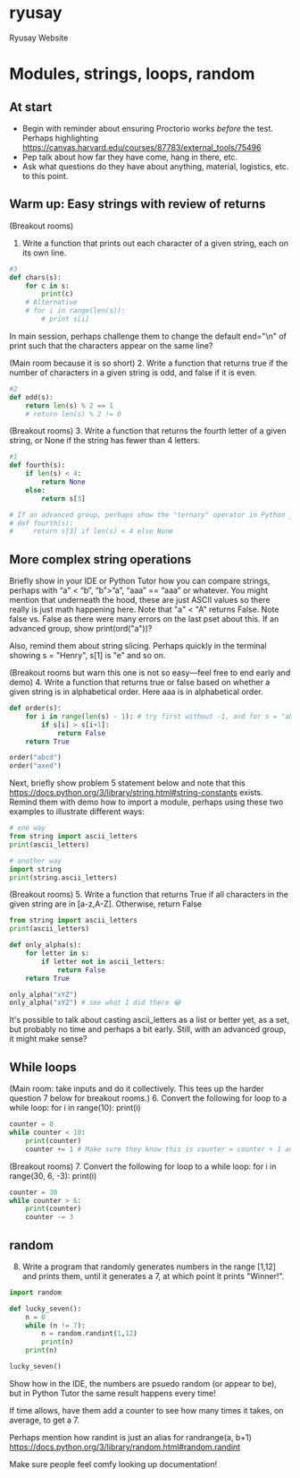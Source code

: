 # ryusay
Ryusay Website

# Modules, strings, loops, random

## At start

* Begin with reminder about ensuring Proctorio works *before* the test. Perhaps highlighting https://canvas.harvard.edu/courses/87783/external_tools/75496
* Pep talk about how far they have come, hang in there, etc.
* Ask what questions do they have about anything, material, logistics, etc. to this point.


## Warm up: Easy strings with review of returns

(Breakout rooms)
1. Write a function that prints out each character of a given string, each on its own line.

```python
#3
def chars(s):
    for c in s:
        print(c)
    # Alternative
    # for i in range(len(s)):
        # print s[i]
```

In main session, perhaps challenge them to change the default end="\n" of print such that the characters appear on the same line?

(Main room because it is so short)
2. Write a function that returns true if the number of characters in a given string is odd, and false if it is even.

```python
#2
def odd(s):
    return len(s) % 2 == 1
    # return len(s) % 2 != 0
```

(Breakout rooms)
3. Write a function that returns the fourth letter of a given string, or None if the string has fewer than 4 letters.

```python
#1
def fourth(s):
    if len(s) < 4:
        return None
    else:
        return s[3]

# If an advanced group, perhaps show the "ternary" operator in Python just to expose them to it.
# def fourth(s):
#     return s[3] if len(s) < 4 else None
```

## More complex string operations

Briefly show in your IDE or Python Tutor how you can compare strings, perhaps with “a” < “b”, “b”>”a”, “aaa” == “aaa” or whatever. You might mention that underneath the hood, these are just ASCII values so there really is just math happening here. Note that "a" < "A" returns False. Note false vs. False as there were many errors on the last pset about this. If an advanced group, show print(ord("a"))?

Also, remind them about string slicing. Perhaps quickly in the terminal showing s = "Henry", s[1] is "e" and so on.

(Breakout rooms but warn this one is not so easy—feel free to end early and demo)
4. Write a function that returns true or false based on whether a given string is in alphabetical order. Here aaa is in alphabetical order.

```python
def order(s):
    for i in range(len(s) - 1): # try first without -1, and for s = "abcax". Then show error with "abcd".
        if s[i] > s[i+1]:
            return False
    return True

order("abcd")
order("axed")
```

Next, briefly show problem 5 statement below and note that this https://docs.python.org/3/library/string.html#string-constants exists. Remind them with demo how to import a module, perhaps using these two examples to illustrate different ways:

```python
# one way
from string import ascii_letters
print(ascii_letters)

# another way
import string
print(string.ascii_letters)
```

(Breakout rooms)
5. Write a function that returns True if all characters in the given string are in [a-z,A-Z]. Otherwise, return False

```python
from string import ascii_letters
print(ascii_letters)

def only_alpha(s):
    for letter in s:
        if letter not in ascii_letters:
            return False
    return True

only_alpha("xYZ")
only_alpha("xY2") # see what I did there 😂
```

It's possible to talk about casting ascii_letters as a list or better yet, as a set, but probably no time and perhaps a bit early. Still, with an advanced group, it might make sense?

## While loops

(Main room: take inputs and do it collectively. This tees up the harder question 7 below for breakout rooms.)
6. Convert the following for loop to a while loop:
	for i in range(10):
		print(i)

```python
counter = 0
while counter < 10:
    print(counter)
    counter += 1 # Make sure they know this is counter = counter + 1 and read = as "gets" not "equals" to be instructively pedantic.
```

(Breakout rooms)
7. Convert the following for loop to a while loop:
	for i in range(30, 6, -3):
		print(i)

```python
counter = 30
while counter > 6:
    print(counter)
    counter -= 3
```

## random

8. Write a program that randomly generates numbers in the range [1,12] and prints them, until it generates a 7, at which point it prints "Winner!".

```python
import random

def lucky_seven():
    n = 0
    while (n != 7):
        n = random.randint(1,12)
        print(n)
    print(n)

lucky_seven()
```

Show how in the IDE, the numbers are psuedo random (or appear to be), but in Python Tutor the same result happens every time!

If time allows, have them add a counter to see how many times it takes, on average, to get a 7.

Perhaps mention how randint is just an alias for randrange(a, b+1)
https://docs.python.org/3/library/random.html#random.randint

Make sure people feel comfy looking up documentation!
